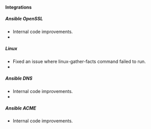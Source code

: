 
#### Integrations
##### Ansible OpenSSL
- Internal code improvements.
- 
##### Linux
- Fixed an issue where linux-gather-facts command failed to run.
- 
##### Ansible DNS
- Internal code improvements.
- 
##### Ansible ACME
- Internal code improvements.